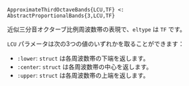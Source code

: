 ```
ApproximateThirdOctaveBands{LCU,TF} <: AbstractProportionalBands{3,LCU,TF}
```

近似三分音オクターブ比例周波数帯の表現で、`eltype` は `TF` です。

`LCU` パラメータは次の3つの値のいずれかを取ることができます：

  * `:lower`: `struct` は各周波数帯の下端を返します。
  * `:center`: `struct` は各周波数帯の中心を返します。
  * `:upper`: `struct` は各周波数帯の上端を返します。
